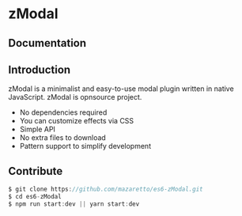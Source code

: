zModal
====
Documentation
---
Introduction
---
zModal is a minimalist and easy-to-use modal plugin written in native JavaScript.
zModal is opnsource project.
* No dependencies required
* You can customize effects via CSS
* Simple API
* No extra files to download
* Pattern support to simplify development

Contribute
---
```javascript
$ git clone https://github.com/mazaretto/es6-zModal.git
$ cd es6-zModal
$ npm run start:dev || yarn start:dev
```